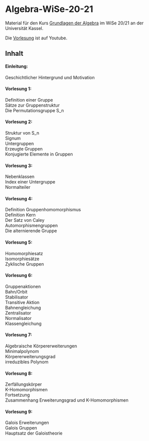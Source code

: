 # Algebra-WiSe-20-21

Material für den Kurs [Grundlagen der Algebra](https://portal.uni-kassel.de/qisserver/rds?state=verpublish&status=init&vmfile=no&publishid=177592&moduleCall=webInfo&publishConfFile=webInfo&publishSubDir=veranstaltung) im WiSe 20/21 an der Universität Kassel.

Die [Vorlesung](https://www.youtube.com/playlist?list=PLIIRjhhOmUg-67fZPeqaeOWIOOR4pHLw6) ist auf Youtube.


## Inhalt

#### Einleitung:
Geschichtlicher Hintergrund und Motivation

#### Vorlesung 1:
Definition einer Gruppe<br>
Sätze zur Gruppenstruktur<br>
Die Permutationsgruppe S_n

#### Vorlesung 2:
Struktur von S_n<br>
Signum<br>
Untergruppen<br>
Erzeugte Gruppen<br>
Konjugierte Elemente in Gruppen

#### Vorlesung 3:
Nebenklassen<br>
Index einer Untergruppe<br>
Normalteiler

#### Vorlesung 4:
Definition Gruppenhomomorphismus<br>
Definition Kern<br>
Der Satz von Caley<br>
Automorphismengruppen<br>
Die alternierende Gruppe

#### Vorlesung 5:
Homomorphiesatz<br>
Isomorphiesätze<br>
Zyklische Gruppen

#### Vorlesung 6:
Gruppenaktionen<br>
Bahn/Orbit<br>
Stabilisator<br>
Transitive Aktion<br>
Bahnengleichung<br>
Zentralisator<br>
Normalisator<br>
Klassengleichung

#### Vorlesung 7:
Algebraische Körpererweiterungen<br> Minimalpolynom<br> Körpererweiterungsgrad<br> irreduzibles Polynom

#### Vorlesung 8:
Zerfällungskörper<br>
K-Homomorphismen<br>
Fortsetzung<br>
Zusammenhang Erweiterungsgrad und K-Homomorphismen

#### Vorlesung 9:
Galois Erweiterungen<br>
Galois Gruppen<br>
Hauptsatz der Galoistheorie

